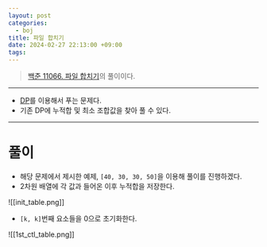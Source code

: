```yaml
---
layout: post
categories:
  - boj
title: 파일 합치기
date: 2024-02-27 22:13:00 +09:00
tags:
---
```

>[백준 11066. 파일 합치기](https://www.acmicpc.net/problem/11066)의 풀이이다.


---

- [DP](/algorithm/_posts/2024-02-21-dp)를 이용해서 푸는 문제다.
- 기존 DP에 누적합 및 최소 조합값을 찾아 풀 수 있다.

---

# 풀이
- 해당 문제에서 제시한 예제, `[40, 30, 30, 50]`을 이용해 풀이를 진행하겠다.
- 2차원 배열에 각 값과 들어온 이후 누적합을 저장한다.

![[init_table.png]]

- `[k, k]`번째 요소들을 0으로 초기화한다.

![[1st_ctl_table.png]]